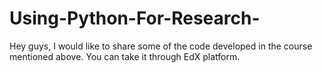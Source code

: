 # Using-Python-For-Research-
Hey guys, I would like to share some of the code developed in the course mentioned above.  You can take it through EdX platform.  
